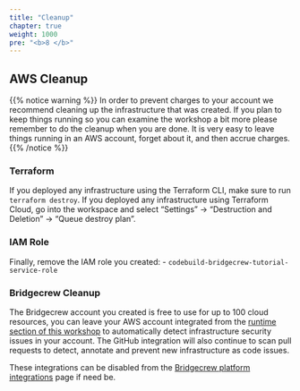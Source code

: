 ```yaml
---
title: "Cleanup"
chapter: true
weight: 1000
pre: "<b>8 </b>"
---
```


## AWS Cleanup

{{% notice warning %}} In order to prevent charges to your account we recommend cleaning up the infrastructure that was created. If you plan to keep things running so you can examine the workshop a bit more please remember to do the cleanup when you are done. It is very easy to leave things running in an AWS account, forget about it, and then accrue charges. {{% /notice %}}

### Terraform

If you deployed any infrastructure using the Terraform CLI, make sure to run `terraform destroy`.
If you deployed any infrastructure using Terraform Cloud, go into the workspace and select “Settings” -> “Destruction and Deletion” -> “Queue destroy plan”.

### IAM Role

Finally, remove the IAM role you created: - `codebuild-bridgecrew-tutorial-service-role`

### Bridgecrew Cleanup

The Bridgecrew account you created is free to use for up to 100 cloud resources, you can leave your AWS account integrated from the [runtime section of this workshop](../terraform/50_module_three/3003_bridgecrew_automate_add_runtime.html) to automatically detect infrastructure security issues in your account. The GitHub integration will also continue to scan pull requests to detect, annotate and prevent new infrastructure as code issues.

These integrations can be disabled from the [Bridgecrew platform integrations](https://www.bridgecrew.cloud/integrations/Github) page if need be.